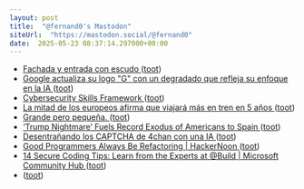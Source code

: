 ```yaml
---
layout: post
title:  "@fernand0's Mastodon"
siteUrl:  "https://mastodon.social/@fernand0"
date:  2025-05-23 08:37:14.297000+00:00
---
```

*  [Fachada y entrada con escudo ](https://www.flickr.com/photos/fernand0/54527095486) ([toot](https://mastodon.social/@fernand0/114556235565970679))
*  [Google actualiza su logo "G" con un degradado que refleja su enfoque en la IA ](https://isopixel.net/2025/05/13/nuevo-logo-de-google-2025) ([toot](https://mastodon.social/@fernand0/114556200133023082))
*  [Cybersecurity Skills Framework ](https://cybersecurityframework.io) ([toot](https://mastodon.social/@fernand0/114554598577543341))
*  [La mitad de los europeos afirma que viajará más en tren en 5 años ](https://es.euronews.com/viajes/2025/05/17/los-europeos-tienen-intencion-de-viajar-mas-en-tren-que-en-cualquier-otro-medio-de-transp) ([toot](https://mastodon.social/@fernand0/114552581323312159))
*  [Grande pero pequeña. ](https://avecesunafoto.wordpress.com/2025/05/21/grande-pero-pequena) ([toot](https://mastodon.social/@fernand0/114552456008097197))
*  [‘Trump Nightmare’ Fuels Record Exodus of Americans to Spain ](https://www.thedailybeast.com/trump-nightmare-fuels-record-exodus-of-americans-to-spain) ([toot](https://mastodon.social/@fernand0/114552377973784846))
*  [Desentrañando los CAPTCHA de 4chan con una IA ](http://fernand0.github.io//captcha-4chan) ([toot](https://mastodon.social/@fernand0/114552169526238200))
*  [Good Programmers Always Be Refactoring \| HackerNoon ](https://hackernoon.com/good-programmers-always-be-refactorin) ([toot](https://mastodon.social/@fernand0/114552131091185089))
*  [14 Secure Coding Tips: Learn from the Experts at @Build \| Microsoft Community Hub ](https://techcommunity.microsoft.com/blog/microsoft-security-blog/14-secure-coding-tips-learn-from-the-experts-at-build/440714) ([toot](https://mastodon.social/@fernand0/114551878709743279))
*  [ ](https://social.arroutaflix.com/@xesfur) ([toot](https://mastodon.social/@fernand0/114551708825129234))
